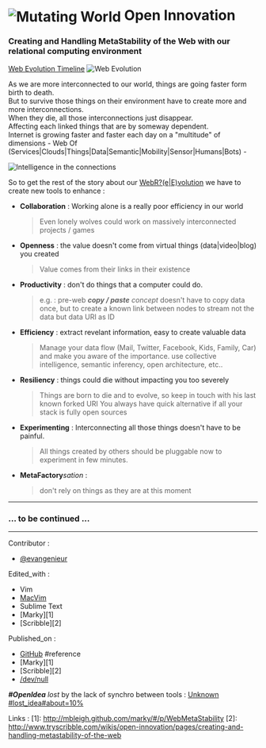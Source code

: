

# <img src="http://www.lenovo.com/social_responsibility/us/en/images/Environment--commitment_268x355.jpg" alt="Mutating World" onload="alert('ok?');" style="max-height: 120px; vertical-align: middle;" /> Open Innovation 

### Creating and Handling MetaStability of the Web with our relational computing environment

[Web Evolution Timeline](http://visual.ly/evolution-web?view=true)
![Web Evolution](http://www.howinteractivedesign.com/wp-content/uploads/web-evolution-timeline.jpg)

As we are more interconnected to our world, things are going faster form birth to death.  
But to survive those things on their environment have to create more and more interconnections.  
When they die, all those interconnections just disappear.   
Affecting each linked things that are by someway dependent.  
Internet is growing faster and faster each day on a "multitude" of dimensions - Web Of (Services|Clouds|Things|Data|Semantic|Mobility|Sensor|Humans|Bots) -

![Intelligence in the connections](http://www.urenio.org/wp-content/uploads/2011/11/Semantic-Web.jpg)

So to get the rest of the story about our [WebR?(e|E)volution](http://bit.ly/QMXvxd) we have to create new tools to enhance :

* __Collaboration__ : Working alone is a really poor efficiency in our world 

  > Even lonely wolves could work on massively interconnected projects / games

* __Openness__ : the value doesn't come from virtual things (data|video|blog) you created
  
  > Value comes from their links in their existence

* __Productivity__ : don't do things that a computer could do.
 
  >  e.g. : pre-web _**copy / paste** concept_ doesn't have to copy data once, but to create a known link between nodes to stream not the data but data URI as ID 

* __Efficiency__ : extract revelant information, easy to create valuable data

  > Manage your data flow (Mail, Twitter, Facebook, Kids, Family, Car) and make you aware of the importance. use collective intelligence, semantic inferency, open architecture, etc..

* __Resiliency__ : things could die without impacting you too severely

  > Things are born to die and to evolve, so keep in touch with his last known forked URI
  > You always have quick alternative if all your stack is fully open sources

* __Experimenting__ : Interconnecting all those things doesn't have to be painful.

  > All things created by others should be pluggable now to experiment in few minutes.

* __MetaFactory__*sation* : 

  > don't rely on things as they are at this moment

***
### ... to be continued ...

***
Contributor : 

* [@evangenieur](http://twitter.com/evangenieur)

Edited_with : 

* Vim
* [MacVim](#in_use)
* Sublime Text
* [Marky][1]
* [Scribble][2]

Published_on : 

* [GitHub](https://github.com/Evangenieur/Meta-Age) #reference
* [Marky][1]
* [Scribble][2]
* [/dev/null](file:///dev/null/once_upon_a_time)

_**#OpenIdea** lost_ by the lack of synchro between tools : [Unknown #lost_idea#about=10%](#lost_idea#about=10%)

Links :
[1]: http://mbleigh.github.com/marky/#/p/WebMetaStability
[2]: http://www.tryscribble.com/wikis/open-innovation/pages/creating-and-handling-metastability-of-the-web


